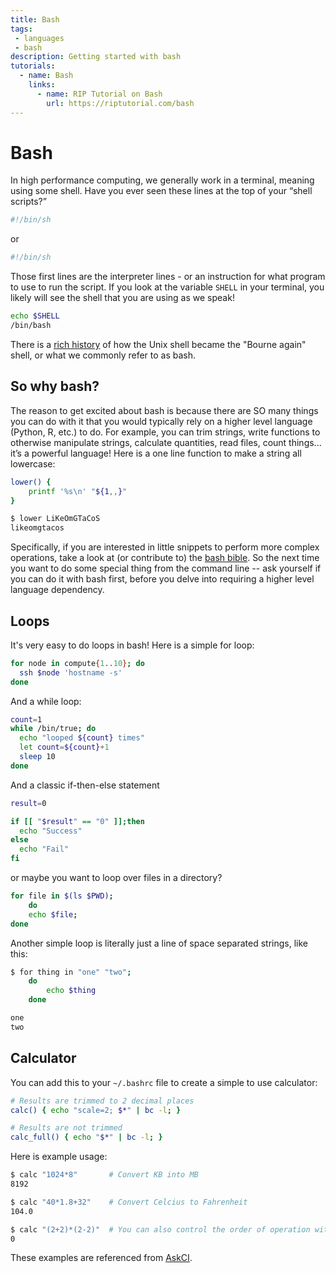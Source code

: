 ```yaml
---
title: Bash
tags: 
 - languages
 - bash
description: Getting started with bash
tutorials:
  - name: Bash
    links:
      - name: RIP Tutorial on Bash
        url: https://riptutorial.com/bash
---
```


# Bash

In high performance computing, we generally work in a terminal, meaning using some shell. Have you ever seen these lines 
at the top of your “shell scripts?”

```bash
#!/bin/sh
```

or

```bash
#!/bin/sh
```

Those first lines are the interpreter lines - or an instruction for what program to use to run the script. If you look at the variable `SHELL` in your terminal, you likely will see the shell that you are using as we speak!

```bash
echo $SHELL
/bin/bash
```

There is a [rich history](https://en.wikipedia.org/wiki/Bash_(Unix_shell)) of how the Unix shell became the "Bourne again" shell, or what we commonly refer to as bash.

## So why bash?

The reason to get excited about bash is because there are SO many things you can do with it that you would typically rely on a higher level language (Python, R, etc.) to do. For example, you can trim strings, write functions to otherwise manipulate strings, calculate quantities, read files, count things... it’s a powerful language! Here is a one line function to make a string all lowercase:

```bash
lower() {
    printf '%s\n' "${1,,}"
}
```
```bash
$ lower LiKeOmGTaCoS
likeomgtacos
```

Specifically, if you are interested in little snippets to perform more complex operations, take a look at (or contribute to) the [bash bible](https://github.com/dylanaraps/pure-bash-bible). So the next time you want to do some special thing from the command line -- ask yourself if you can do it with bash first, before you delve into requiring a higher level language dependency.

## Loops

It's very easy to do loops in bash! Here is a simple for loop:

```bash
for node in compute{1..10}; do
  ssh $node 'hostname -s'
done
```

And a while loop:

```bash
count=1
while /bin/true; do
  echo "looped ${count} times"
  let count=${count}+1
  sleep 10
done
```

And a classic if-then-else statement

```bash
result=0

if [[ "$result" == "0" ]];then
  echo "Success"
else
  echo "Fail"
fi
```

or maybe you want to loop over files in a directory?

```bash
for file in $(ls $PWD); 
    do 
    echo $file; 
done
```

Another simple loop is literally just a line of space separated strings, like this:

```bash
$ for thing in "one" "two";
    do 
        echo $thing 
    done
```
```bash
one
two
```

## Calculator

You can add this to your `~/.bashrc` file to create a simple to use calculator:

```bash
# Results are trimmed to 2 decimal places
calc() { echo "scale=2; $*" | bc -l; }

# Results are not trimmed
calc_full() { echo "$*" | bc -l; }
```

Here is example usage:

```bash
$ calc "1024*8"       # Convert KB into MB
8192
```
```bash
$ calc "40*1.8+32"    # Convert Celcius to Fahrenheit
104.0
```
```bash
$ calc "(2+2)*(2-2)"  # You can also control the order of operation with ( )
0
```

These examples are referenced from [AskCI](https://ask.cyberinfrastructure.org/t/how-do-i-do-insert-thing-here-in-bash/744/4).
